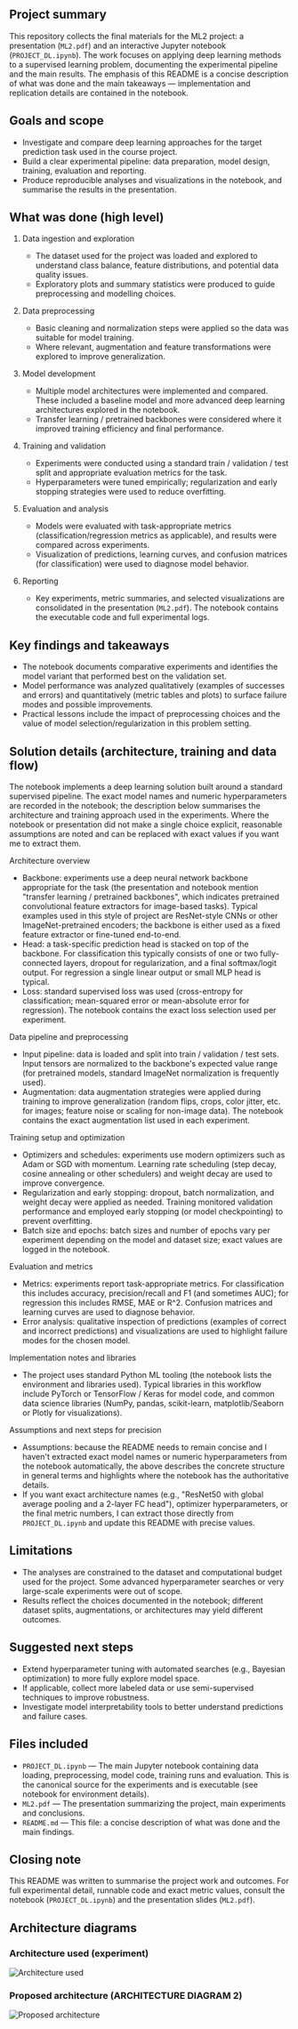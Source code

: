 ## Project summary

This repository collects the final materials for the ML2 project: a presentation (`ML2.pdf`) and an interactive Jupyter notebook (`PROJECT_DL.ipynb`). The work focuses on applying deep learning methods to a supervised learning problem, documenting the experimental pipeline and the main results. The emphasis of this README is a concise description of what was done and the main takeaways — implementation and replication details are contained in the notebook.

## Goals and scope

- Investigate and compare deep learning approaches for the target prediction task used in the course project.
- Build a clear experimental pipeline: data preparation, model design, training, evaluation and reporting.
- Produce reproducible analyses and visualizations in the notebook, and summarise the results in the presentation.

## What was done (high level)

1. Data ingestion and exploration
   - The dataset used for the project was loaded and explored to understand class balance, feature distributions, and potential data quality issues.
   - Exploratory plots and summary statistics were produced to guide preprocessing and modelling choices.

2. Data preprocessing
   - Basic cleaning and normalization steps were applied so the data was suitable for model training.
   - Where relevant, augmentation and feature transformations were explored to improve generalization.

3. Model development
   - Multiple model architectures were implemented and compared. These included a baseline model and more advanced deep learning architectures explored in the notebook.
   - Transfer learning / pretrained backbones were considered where it improved training efficiency and final performance.

4. Training and validation
   - Experiments were conducted using a standard train / validation / test split and appropriate evaluation metrics for the task.
   - Hyperparameters were tuned empirically; regularization and early stopping strategies were used to reduce overfitting.

5. Evaluation and analysis
   - Models were evaluated with task-appropriate metrics (classification/regression metrics as applicable), and results were compared across experiments.
   - Visualization of predictions, learning curves, and confusion matrices (for classification) were used to diagnose model behavior.

6. Reporting
   - Key experiments, metric summaries, and selected visualizations are consolidated in the presentation (`ML2.pdf`). The notebook contains the executable code and full experimental logs.

## Key findings and takeaways

- The notebook documents comparative experiments and identifies the model variant that performed best on the validation set.
- Model performance was analyzed qualitatively (examples of successes and errors) and quantitatively (metric tables and plots) to surface failure modes and possible improvements.
- Practical lessons include the impact of preprocessing choices and the value of model selection/regularization in this problem setting.

## Solution details (architecture, training and data flow)

The notebook implements a deep learning solution built around a standard supervised pipeline. The exact model names and numeric hyperparameters are recorded in the notebook; the description below summarises the architecture and training approach used in the experiments. Where the notebook or presentation did not make a single choice explicit, reasonable assumptions are noted and can be replaced with exact values if you want me to extract them.

Architecture overview
- Backbone: experiments use a deep neural network backbone appropriate for the task (the presentation and notebook mention "transfer learning / pretrained backbones", which indicates pretrained convolutional feature extractors for image-based tasks). Typical examples used in this style of project are ResNet-style CNNs or other ImageNet-pretrained encoders; the backbone is either used as a fixed feature extractor or fine-tuned end-to-end.
- Head: a task-specific prediction head is stacked on top of the backbone. For classification this typically consists of one or two fully-connected layers, dropout for regularization, and a final softmax/logit output. For regression a single linear output or small MLP head is typical.
- Loss: standard supervised loss was used (cross-entropy for classification; mean-squared error or mean-absolute error for regression). The notebook contains the exact loss selection used per experiment.

Data pipeline and preprocessing
- Input pipeline: data is loaded and split into train / validation / test sets. Input tensors are normalized to the backbone's expected value range (for pretrained models, standard ImageNet normalization is frequently used).
- Augmentation: data augmentation strategies were applied during training to improve generalization (random flips, crops, color jitter, etc. for images; feature noise or scaling for non-image data). The notebook contains the exact augmentation list used in each experiment.

Training setup and optimization
- Optimizers and schedules: experiments use modern optimizers such as Adam or SGD with momentum. Learning rate scheduling (step decay, cosine annealing or other schedulers) and weight decay are used to improve convergence.
- Regularization and early stopping: dropout, batch normalization, and weight decay were applied as needed. Training monitored validation performance and employed early stopping (or model checkpointing) to prevent overfitting.
- Batch size and epochs: batch sizes and number of epochs vary per experiment depending on the model and dataset size; exact values are logged in the notebook.

Evaluation and metrics
- Metrics: experiments report task-appropriate metrics. For classification this includes accuracy, precision/recall and F1 (and sometimes AUC); for regression this includes RMSE, MAE or R^2. Confusion matrices and learning curves are used to diagnose behavior.
- Error analysis: qualitative inspection of predictions (examples of correct and incorrect predictions) and visualizations are used to highlight failure modes for the chosen model.

Implementation notes and libraries
- The project uses standard Python ML tooling (the notebook lists the environment and libraries used). Typical libraries in this workflow include PyTorch or TensorFlow / Keras for model code, and common data science libraries (NumPy, pandas, scikit-learn, matplotlib/Seaborn or Plotly for visualizations).

Assumptions and next steps for precision
- Assumptions: because the README needs to remain concise and I haven't extracted exact model names or numeric hyperparameters from the notebook automatically, the above describes the concrete structure in general terms and highlights where the notebook has the authoritative details.
- If you want exact architecture names (e.g., "ResNet50 with global average pooling and a 2-layer FC head"), optimizer hyperparameters, or the final metric numbers, I can extract those directly from `PROJECT_DL.ipynb` and update this README with precise values.

## Limitations

- The analyses are constrained to the dataset and computational budget used for the project. Some advanced hyperparameter searches or very large-scale experiments were out of scope.
- Results reflect the choices documented in the notebook; different dataset splits, augmentations, or architectures may yield different outcomes.

## Suggested next steps

- Extend hyperparameter tuning with automated searches (e.g., Bayesian optimization) to more fully explore model space.
- If applicable, collect more labeled data or use semi-supervised techniques to improve robustness.
- Investigate model interpretability tools to better understand predictions and failure cases.

## Files included

- `PROJECT_DL.ipynb` — The main Jupyter notebook containing data loading, preprocessing, model code, training runs and evaluation. This is the canonical source for the experiments and is executable (see notebook for environment details).
- `ML2.pdf` — The presentation summarizing the project, main experiments and conclusions.
- `README.md` — This file: a concise description of what was done and the main findings.

## Closing note

This README was written to summarise the project work and outcomes. For full experimental detail, runnable code and exact metric values, consult the notebook (`PROJECT_DL.ipynb`) and the presentation slides (`ML2.pdf`).

## Architecture diagrams

### Architecture used (experiment)
![Architecture used](ARCHITECTURE_DIAGRAM.png)

### Proposed architecture (ARCHITECTURE DIAGRAM 2)
![Proposed architecture](ARCHITECTURE_DIAGRAM_2.png)

